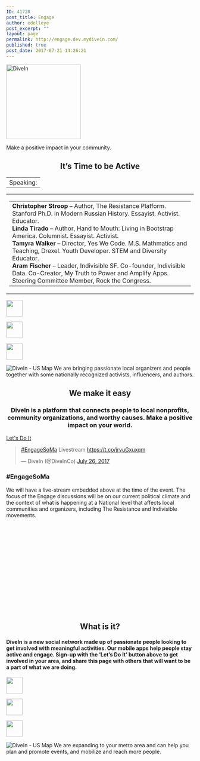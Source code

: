 ```yaml
---
ID: 41728
post_title: Engage
author: edelleye
post_excerpt: ""
layout: page
permalink: http://engage.dev.mydivein.com/
published: true
post_date: 2017-07-21 14:26:21
---
```

<!--themify_builder_static--><img src="http://54.210.60.61.xip.io/wp-content/uploads/2017/03/Facebook_Logo.png" width="200" height="200" alt="DiveIn" /> 
 Make a positive impact in your community. 
 
 <h2 style="text-align: center">It&#8217;s Time to be Active</h2><table border="0" width="100%" cellspacing="0" cellpadding="0"><tbody><tr><td valign="top">Speaking:</td></tr></tbody></table><table border="0" width="100%" cellspacing="0" cellpadding="0"><tbody><tr><td valign="top"><table border="0" width="100%" cellspacing="0" cellpadding="0" align="left"><tbody><tr><td valign="top"><strong>Christopher Stroop</strong> &#8211; Author, The Resistance Platform. Stanford Ph.D. in Modern Russian History. Essayist. Activist. Educator.<br /><strong>Linda Tirado</strong> &#8211; Author, Hand to Mouth: Living in Bootstrap America. Columnist. Essayist. Activist.<br /><strong>Tamyra Walker</strong> &#8211; Director, Yes We Code. M.S. Mathmatics and Teaching, Drexel. Youth Developer. STEM and Diversity Educator.<br /><strong>Aram Fischer</strong> &#8211; Leader, Indivisible SF. Co-founder, Indivisible Data. Co-Creator, My Truth to Power and Amplify Apps. Steering Committee Member, Rock the Congress.</td></tr></tbody></table></td></tr></tbody></table> 
 
 <a href="https://www.facebook.com/dialog/share?app_id=966242223397117&#038;display=popup&#038;href=http%3A%2F%2Fdev.mydivein.com%2Fengage" rel="noopener" target="_blank"> <img src="//dev.mydivein.com/wp-content/uploads/2017/04/fb-art.png" width="44" height="44" alt="" /> </a> 
 
 <a href="https://twitter.com/intent/tweet?original_referer=http%3A%2F%2Fengage.dev.mydivein.com%2FEngageSoMa%2F%3Fpreview%3Dtrue&#038;ref_src=twsrc%5Etfw&#038;text=EngageSoMa%20-%20DiveIn&#038;tw_p=tweetbutton&#038;url=http%3A%2F%2Fdev.mydivein.com%2Fengage%2F&#038;via=DiveInCo" rel="noopener" target="_blank"> <img src="//dev.mydivein.com/wp-content/uploads/2017/04/twitter-bird-blue-on-white-1.png" width="44" height="44" alt="" /> </a> 
 
 <a href="https://www.linkedin.com/cws/share?url=http%3A%2F%2Fdev.mydivein.com%2Fengage%2F&#038;original_referer=http%3A%2F%2Fdev.mydivein.com%2Fengage%2F&#038;token=&#038;isFramed=false&#038;lang=en_US&#038;_ts=1493322732870.3313&#038;xd_origin_host=http%3A%2F%2Fdev.mydivein.com" rel="noopener" target="_blank"> <img src="//dev.mydivein.com/wp-content/uploads/2017/04/LinkedIn-share.png" width="44" height="44" alt="" /> </a> 
 
 <img src="//dev.mydivein.com/wp-content/uploads/2017/07/engagetwitter1-1.png" alt="DiveIn - US Map" /> 
 We are bringing passionate local organizers and people together with some nationally recognized activists, influencers, and authors. 
 <h2 style="text-align: center">We make it easy</h2><h3 style="text-align: center">DiveIn is a platform that connects people to local nonprofits, community organizations, and worthy causes. Make a positive impact on your world.</h3>
 
 
 <a href="http://54.210.60.61.xip.io/sign-up/" target="_blank" rel="noopener"> Let's Do It </a> 
 <blockquote> <p lang="en" dir="ltr"><a href="https://twitter.com/hashtag/EngageSoMa?src=hash">#EngageSoMa</a> Livestream <a href="https://t.co/jrvuGxuxqm">https://t.co/jrvuGxuxqm</a></p> <p>&mdash; DiveIn (@DiveInCo) <a href="https://twitter.com/DiveInCo/status/890017208176214016">July 26, 2017</a></p></blockquote> <p></p>
<h3>#EngageSoMa <br /></h3>
 We will have a live-stream embedded above at the time of the event. The focus of the Engage discussions will be on our current political climate and the context of what is happening at a National level that affects local communities and organizers, including The Resistance and Indivisible movements. 
 
 <p> </p><p> </p><p> </p><p> </p><p> </p><p> </p><p> </p><p> </p>
 <h2 style="text-align: center">What is it?</h2><h4>DiveIn is a new social network made up of passionate people looking to get involved with meaningful activities. Our mobile apps help people stay active and engage. Sign-up with the &#8216;Let&#8217;s Do It&#8217; button above to get involved in your area, and share this page with others that will want to be a part of what we are doing.<br /></h4> 
 
 <a href="https://www.facebook.com/dialog/share?app_id=966242223397117&#038;display=popup&#038;href=http%3A%2F%2Fdev.mydivein.com%2Fsplash" rel="noopener" target="_blank"> <img src="//dev.mydivein.com/wp-content/uploads/2017/04/fb-art.png" width="44" height="44" alt="" /> </a> 
 
 <a href="https://twitter.com/intent/tweet?original_referer=http%3A%2F%2Fdev.mydivein.com%2Fsplash%2F%3Fpreview%3Dtrue&#038;ref_src=twsrc%5Etfw&#038;text=Splash%20-%20DiveIn&#038;tw_p=tweetbutton&#038;url=http%3A%2F%2Fdev.mydivein.com%2Fsplash%2F&#038;via=DiveInCo" rel="noopener" target="_blank"> <img src="//dev.mydivein.com/wp-content/uploads/2017/04/twitter-bird-blue-on-white-1.png" width="44" height="44" alt="" /> </a> 
 
 <a href="https://www.linkedin.com/cws/share?url=http%3A%2F%2Fdev.mydivein.com%2FSplash%2F&#038;original_referer=http%3A%2F%2Fdev.mydivein.com%2FStage%2F&#038;token=&#038;isFramed=false&#038;lang=en_US&#038;_ts=1493322732870.3313&#038;xd_origin_host=http%3A%2F%2Fdev.mydivein.com" rel="noopener" target="_blank"> <img src="//dev.mydivein.com/wp-content/uploads/2017/04/LinkedIn-share.png" width="44" height="44" alt="" /> </a> 
 
 <img src="//dev.mydivein.com/wp-content/uploads/2017/04/Screen-Shot-2017-04-12-at-3.02.31-PM-1280x804.png" alt="DiveIn - US Map" /> 
 We are expanding to your metro area and can help you plan and promote events, and mobilize and reach more people.<!--/themify_builder_static-->